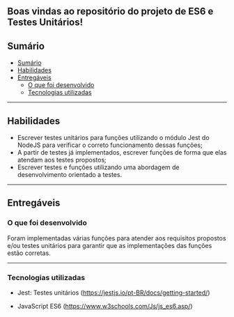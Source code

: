 ## Boas vindas ao repositório do projeto de ES6 e Testes Unitários!

## Sumário

- [Sumário](#sumário)
- [Habilidades](#habilidades)
- [Entregáveis](#entregáveis)
  - [O que foi desenvolvido](#o-que-será-desenvolvido)
  - [Tecnologias utilizadas](#tecnologias-utilizadas)

---

## Habilidades

- Escrever testes unitários para funções utilizando o módulo Jest do NodeJS para verificar o correto funcionamento dessas funções;
- A partir de testes já implementados, escrever funções de forma que elas atendam aos testes propostos;
- Escrever testes e funções utilizando uma abordagem de desenvolvimento orientado a testes.

---

## Entregáveis

### O que foi desenvolvido

Foram implementadas várias funções para atender aos requisitos propostos e/ou testes unitários para garantir que as implementações das funções estão corretas.

---

### Tecnologias utilizadas

- Jest: Testes unitários (https://jestjs.io/pt-BR/docs/getting-started/)

- JavaScript ES6 (https://www.w3schools.com/Js/js_es6.asp/)